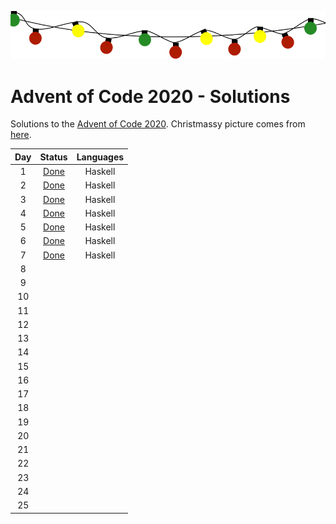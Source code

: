 ![Christmas Lights](https://github.com/Isterdam/aoc2020/blob/main/christmas-304506_1280.png "Christmas Lights")

# Advent of Code 2020 - Solutions

Solutions to the [Advent of Code 2020](https://adventofcode.com/ "AoC"). Christmassy picture comes from [here](https://www.needpix.com/photo/174828/christmas-bulb-string-lights-holidays-bulbs-decorate-free-vector-graphics-free-pictures). 

<center>

| Day | Status |   Languages  |
|:---:|:------:|:------------:|
|  1  |  [Done](https://github.com/Isterdam/aoc2020/tree/main/Solutions/Day1)  |    Haskell   |
|  2  |  [Done](https://github.com/Isterdam/aoc2020/tree/main/Solutions/Day2)  |    Haskell   |
|  3  |  [Done](https://github.com/Isterdam/aoc2020/tree/main/Solutions/Day3)  |    Haskell   |
|  4  |  [Done](https://github.com/Isterdam/aoc2020/tree/main/Solutions/Day4)  |    Haskell   |
|  5  |  [Done](https://github.com/Isterdam/aoc2020/tree/main/Solutions/Day5)  |    Haskell   |
|  6  |  [Done](https://github.com/Isterdam/aoc2020/tree/main/Solutions/Day6)  |    Haskell   |
|  7  |  [Done](https://github.com/Isterdam/aoc2020/tree/main/Solutions/Day7)  |    Haskell   |
|  8  |        |              |
|  9  |        |              |
|  10 |        |              |
|  11 |        |              |
|  12 |        |              |
|  13 |        |              |
|  14 |        |              |
|  15 |        |              |
|  16 |        |              |
|  17 |        |              |
|  18 |        |              |
|  19 |        |              |
|  20 |        |              |
|  21 |        |              |
|  22 |        |              |
|  23 |        |              |
|  24 |        |              |
|  25 |        |              |

</center>
